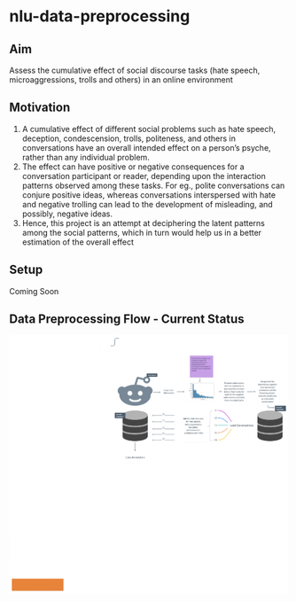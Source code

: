 # nlu-data-preprocessing

## Aim 
Assess the cumulative effect of social discourse tasks (hate speech, 
microaggressions, trolls and others) in an online environment

## Motivation
1. A cumulative effect of different social problems such as hate speech, deception, condescension, trolls, politeness, and others in conversations have an overall intended effect on a person’s psyche, rather than any individual problem. 
2. The effect can have positive or negative consequences for a conversation participant or reader,  depending upon the interaction patterns observed among 
these tasks. For eg., polite conversations can conjure positive ideas, whereas conversations interspersed with hate and negative trolling can lead to
the development of misleading, and possibly, negative ideas. 
3. Hence, this project is an attempt at deciphering the latent patterns among the social patterns, which in turn would help us in a better estimation of the overall effect 


## Setup 
Coming Soon 

## Data Preprocessing Flow - Current Status 
![Visibility Issue](preprocess_flow.png)
